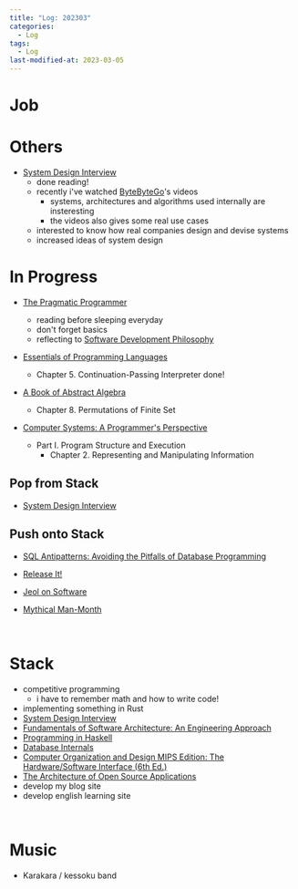 ```yaml
---
title: "Log: 202303"
categories:
  - Log
tags:
  - Log
last-modified-at: 2023-03-05
---
```


# Job


# Others


- [System Design Interview](https://www.amazon.co.jp/-/en/Alex-Xu-ebook/dp/B08B3FWYBX)
  - done reading!
  - recently i've watched [ByteByteGo](https://www.youtube.com/@ByteByteGo)'s videos
    - systems, architectures and algorithms used internally are insteresting
    - the videos also gives some real use cases
  - interested to know how real companies design and devise systems
  - increased ideas of system design

# In Progress

- [The Pragmatic Programmer](https://pragprog.com/titles/tpp20/the-pragmatic-programmer-20th-anniversary-edition/)
  - reading before sleeping everyday
  - don't forget basics
  - reflecting to [Software Development Philosophy]({{site.url}}{{site.baseurl}}/software-development/Software_Development_Philosophy)


- [Essentials of Programming Languages](https://eopl3.com/)
  - Chapter 5. Continuation-Passing Interpreter done!

- [A Book of Abstract Algebra](https://www.amazon.co.jp/-/en/Charles-C-Pinter-ebook/dp/B00VDGA1JA)
  - Chapter 8. Permutations of Finite Set


- [Computer Systems: A Programmer's Perspective](https://www.amazon.co.jp/-/en/Randal-Bryant-ebook/dp/B09HPD9QBW/)  
  - Part I. Program Structure and Execution
    - Chapter 2. Representing and Manipulating Information

## Pop from Stack

- [System Design Interview](https://www.amazon.co.jp/-/en/Alex-Xu-ebook/dp/B08B3FWYBX)

## Push onto Stack

- [SQL Antipatterns: Avoiding the Pitfalls of Database Programming](https://www.amazon.co.jp/-/en/Bill-Karwin-ebook/dp/B00A376BB2)  

- [Release It!](https://www.amazon.co.jp/-/en/Michael-T-Nygard/dp/1680502395)  

- [Jeol on Software](https://www.amazon.co.jp/-/en/Avram-Joel-Spolsky/dp/1590593898/)

- [Mythical Man-Month](https://www.amazon.co.jp/-/en/Frederick-P-Brooks-Jr-ebook/dp/B00B8USS14)

<br>


# Stack

- competitive programming
  - i have to remember math and how to write code!
- implementing something in Rust
- [System Design Interview](https://www.amazon.co.jp/-/en/Alex-Xu-ebook/dp/B08B3FWYBX)
- [Fundamentals of Software Architecture: An Engineering Approach](https://www.amazon.co.jp/-/en/Mark-Richards-ebook/dp/B0849MPK73)
- [Programming in Haskell](https://www.amazon.co.jp/-/en/Graham-Hutton-ebook/dp/B01JGMEA3U)
- [Database Internals](https://www.amazon.co.jp/-/en/Alex-Petrov-ebook/dp/B07XW76VHZ)
- [Computer Organization and Design MIPS Edition: The Hardware/Software Interface (6th Ed.)](https://www.amazon.co.jp/-/en/David-Patterson-ebook/dp/B08QRX7412)
- [The Architecture of Open Source Applications](http://www.aosabook.org/en/index.html)
- develop my blog site
- develop english learning site

<br>

# Music

- Karakara / kessoku band
